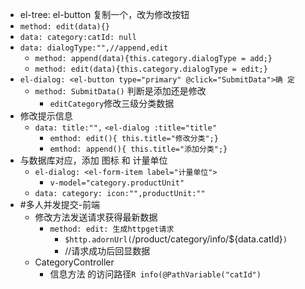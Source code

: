 - el-tree: el-button 复制一个，改为修改按钮
- `method: edit(data){}`
- `data: category:catId: null`
- `data: dialogType:"",//append,edit`
	- `method: append(data){this.category.dialogType = add;}`
	-  `method: edit(data){this.category.dialogType = edit;}`
- `el-dialog: <el-button type="primary" @click="SubmitData">确 定`
	- `method: SubmitData()` 判断是添加还是修改
		- `editCategory`修改三级分类数据
- 修改提示信息
	- `data: title:"",`  `<el-dialog :title="title"`
		- `emthod: edit(){ this.title="修改分类";}`
		- `emthod: append(){ this.title="添加分类";}`
- 与数据库对应，添加 图标 和 计量单位
	- `el-dialog: <el-form-item label="计量单位">`
		- `v-model="category.productUnit"`
	- `data: category: icon:"",productUnit:""`
- #多人并发提交-前端
	- 修改方法发送请求获得最新数据
		- `method: edit: 生成httpget请求`
			- `$http.adornUrl(`/product/category/info/${data.catId}`)`
			- //请求成功后回显数据
	- CategoryController
		- 信息方法 的访问路径`R info(@PathVariable("catId")`